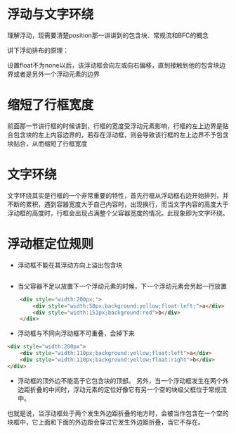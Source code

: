 # 浮动与文字环绕

理解浮动，现需要清楚position那一讲讲到的包含块、常规流和BFC的概念

讲下浮动排布的原理：

设置float不为none以后，该浮动框会向左或向右偏移，直到接触到他的包含块边界或者是另外一个浮动元素的边界

# 缩短了行框宽度
前面那一节讲行框的时候讲到，行框的宽度受浮动元素影响，行框的左上边界是贴合包含块的左上内容边界的，若存在浮动框，则会导致该行框的左上边界不予包含块贴合，从而缩短了行框宽度

# 文字环绕
文字环绕其实是行框的一个非常重要的特性，首先行框从浮动框右边开始排列，并不断的累积，遇到容器宽度大于自己内容时，出现换行，而当文字内容的高度大于浮动框的高度时，行框会出现占满整个父容器宽度的情况。此现象即为文字环绕。

# 浮动框定位规则
* 浮动框不能在其浮动方向上溢出包含块
```

```
* 当父容器不足以放置下一个浮动元素的时候，下一个浮动元素会另起一行放置
```html
	<div style="width:200px;">
		<div style="width:50px;background:yellow;float:left;">a</div>
		<div style="width:151px;background:red">b</div>
	</div>
```
* 浮动框与不同向浮动框不可重叠，会掉下来
```html
<div style="width:200px">
	<div style="width:110px;background:yellow;float:left">a</div>
	<div style="width:110px;background:yellow;float:right">b</div>
</div>
```
* 浮动框的顶外边不能高于它包含块的顶部。
另外，当一个浮动框发生在两个外边距折叠的中间时，浮动元素的定位好像它有另一个空的块级父框位于常规流中。

也就是说，当浮动框处于两个发生外边距折叠的地方时，会被当作包含在一个空的块框中，它上面和下面的外边距会穿过它发生外边距折叠，当它不存在。